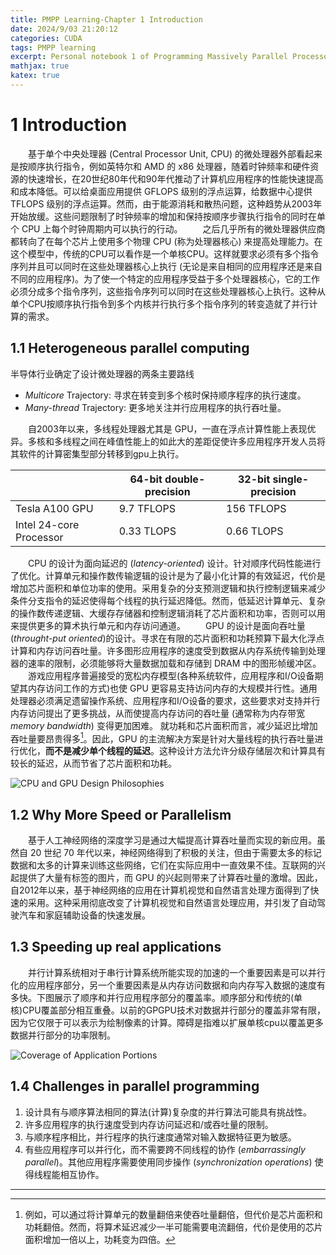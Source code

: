 ```yaml
---
title: PMPP Learning-Chapter 1 Introduction
date: 2024/9/03 21:20:12
categories: CUDA
tags: PMPP learning
excerpt: Personal notebook 1 of Programming Massively Parallel Processors.
mathjax: true
katex: true
---
```

# 1 Introduction

&emsp;&emsp;基于单个中央处理器 (Central Processor Unit, CPU) 的微处理器外部看起来是按顺序执行指令，例如英特尔和 AMD 的 x86 处理器，随着时钟频率和硬件资源的快速增长，在20世纪80年代和90年代推动了计算机应用程序的性能快速提高和成本降低。可以给桌面应用提供 GFLOPS 级别的浮点运算，给数据中心提供 TFLOPS 级别的浮点运算。然而，由于能源消耗和散热问题，这种趋势从2003年开始放缓。这些问题限制了时钟频率的增加和保持按顺序步骤执行指令的同时在单个 CPU 上每个时钟周期内可以执行的行动。
&emsp;&emsp;之后几乎所有的微处理器供应商都转向了在每个芯片上使用多个物理 CPU (称为处理器核心) 来提高处理能力。在这个模型中，传统的CPU可以看作是一个单核CPU。这样就要求必须有多个指令序列并且可以同时在这些处理器核心上执行 (无论是来自相同的应用程序还是来自不同的应用程序)。为了使一个特定的应用程序受益于多个处理器核心，它的工作必须分成多个指令序列，这些指令序列可以同时在这些处理器核心上执行。这种从单个CPU按顺序执行指令到多个内核并行执行多个指令序列的转变造就了并行计算的需求。

## 1.1 Heterogeneous parallel computing

半导体行业确定了设计微处理器的两条主要路线

- *Multicore* Trajectory: 寻求在转变到多个核时保持顺序程序的执行速度。
- *Many-thread* Trajectory: 更多地关注并行应用程序的执行吞吐量。

&emsp;&emsp;自2003年以来，多线程处理器尤其是 GPU，一直在浮点计算性能上表现优异。多核和多线程之间在峰值性能上的如此大的差距促使许多应用程序开发人员将其软件的计算密集型部分转移到gpu上执行。

|                         | 64-bit double-precision | 32-bit single-precision |
| ----------------------- | ----------------------- | ----------------------- |
| Tesla A100 GPU          | 9.7 TFLOPS              | 156 TFLOPS              |
| Intel 24-core Processor | 0.33 TLOPS              | 0.66 TLOPS              |

&emsp;&emsp;CPU 的设计为面向延迟的 (*latency-oriented*) 设计。针对顺序代码性能进行了优化。计算单元和操作数传输逻辑的设计是为了最小化计算的有效延迟，代价是增加芯片面积和单位功率的使用。采用复杂的分支预测逻辑和执行控制逻辑来减少条件分支指令的延迟使得每个线程的执行延迟降低。然而，低延迟计算单元、复杂的操作数传递逻辑、大缓存存储器和控制逻辑消耗了芯片面积和功率，否则可以用来提供更多的算术执行单元和内存访问通道。
&emsp;&emsp;GPU 的设计是面向吞吐量 (*throught-put oriented*)的设计。寻求在有限的芯片面积和功耗预算下最大化浮点计算和内存访问吞吐量。许多图形应用程序的速度受到数据从内存系统传输到处理器的速率的限制，必须能够将大量数据加载和存储到 DRAM 中的图形帧缓冲区。
&emsp;&emsp;游戏应用程序普遍接受的宽松内存模型(各种系统软件，应用程序和I/O设备期望其内存访问工作的方式)也使 GPU 更容易支持访问内存的大规模并行性。通用处理器必须满足遗留操作系统、应用程序和I/O设备的要求，这些要求对支持并行内存访问提出了更多挑战，从而使提高内存访问的吞吐量 (通常称为内存带宽 *memory bandwidth*) 变得更加困难。
就功耗和芯片面积而言，减少延迟比增加吞吐量要昂贵得多[^1]。因此，GPU 的主流解决方案是针对大量线程的执行吞吐量进行优化，**而不是减少单个线程的延迟**。这种设计方法允许分级存储层次和计算具有较长的延迟，从而节省了芯片面积和功耗。

![CPU and GPU Design Philosophies](https://note.youdao.com/yws/api/personal/file/WEB0619836cbd0c830367d16469ab356a2e?method=download&shareKey=f86f3077eb42bd1e9ca6ed4c31c18a65 "CPU and GPU Design Philosophies")

## 1.2 Why More Speed or Parallelism

&emsp;&emsp;基于人工神经网络的深度学习是通过大幅提高计算吞吐量而实现的新应用。虽然自 20 世纪 70 年代以来，神经网络得到了积极的关注，但由于需要太多的标记数据和太多的计算来训练这些网络，它们在实际应用中一直效果不佳。互联网的兴起提供了大量有标签的图片，而 GPU 的兴起则带来了计算吞吐量的激增。因此，自2012年以来，基于神经网络的应用在计算机视觉和自然语言处理方面得到了快速的采用。这种采用彻底改变了计算机视觉和自然语言处理应用，并引发了自动驾驶汽车和家庭辅助设备的快速发展。

## 1.3 Speeding up real applications

&emsp;&emsp;并行计算系统相对于串行计算系统所能实现的加速的一个重要因素是可以并行化的应用程序部分，另一个重要因素是从内存访问数据和向内存写入数据的速度有多快。下图展示了顺序和并行应用程序部分的覆盖率。顺序部分和传统的(单核)CPU覆盖部分相互重叠。以前的GPGPU技术对数据并行部分的覆盖非常有限，因为它仅限于可以表示为绘制像素的计算。障碍是指难以扩展单核cpu以覆盖更多数据并行部分的功率限制。

![Coverage of Application Portions](https://note.youdao.com/yws/api/personal/file/WEBfc0b86a42c4ed9223a9b6539c92712fc?method=download&shareKey=796ebc8414ada67e650c087e44aa66a9 "Coverage of Application Portions")

## 1.4 Challenges in parallel programming

1. 设计具有与顺序算法相同的算法(计算)复杂度的并行算法可能具有挑战性。
2. 许多应用程序的执行速度受到内存访问延迟和/或吞吐量的限制。
3. 与顺序程序相比，并行程序的执行速度通常对输入数据特征更为敏感。
4. 有些应用程序可以并行化，而不需要跨不同线程的协作 (*embarrassingly parallel*)。其他应用程序需要使用同步操作 (*synchronization operations*) 使得线程能相互协作。

---
[^1]: 例如，可以通过将计算单元的数量翻倍来使吞吐量翻倍，但代价是芯片面积和功耗翻倍。然而，将算术延迟减少一半可能需要电流翻倍，代价是使用的芯片面积增加一倍以上，功耗变为四倍。
